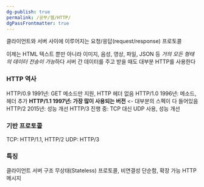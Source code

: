 ```yaml
---
dg-publish: true
permalink: /공부/웹/HTTP/
dgPassFrontmatter: true
---
```


클라이언트와 서버 사이에 이루어지는 요청/응답(request/response) 프로토콜

이제는 HTML 텍스트 뿐만 아니라 이미지, 음성, 영상, 파일, JSON 등
*거의 모든 형태의 데이터 전송이 가능*하다
서버 간 데이터를 주고 받을 때도 대부분 HTTP를 사용한다

### HTTP 역사

HTTP/0.9 1991년: GET 메소드만 지원, HTTP 헤더 없음
HTTP/1.0 1996년: 메소드, 헤더 추가
**HTTP/1.1 1997년: 가장 많이 사용되는 버전** <- 대부분의 스펙이 다 들어있음
HTTP/2 2015년: 성능 개선
HTTP/3 진행 중: TCP 대신 UDP 사용, 성능 개선

### 기반 프로토콜

TCP: HTTP/1.1, HTTP/2
UDP: HTTP/3

### 특징

클라이언트 서버 구조
무상태(Stateless) 프로토콜, 비연결성
단순함, 확장 가능
HTTP 메시지